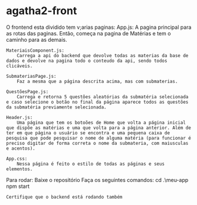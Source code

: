 # agatha2-front

O frontend esta dividido tem v;arias paginas:
    App.js:
        A pagina principal para as rotas das paginas. Então, começa na pagina de Matérias e tem o caminho para as demais. 

    MateriaisComponent.js:
        Carrega a api do backend que devolve todas as materias da base de dados e devolve na pagina todo o conteudo da api, sendo todos clicáveis.

    SubmateriasPage.js:
        Faz a mesma que a página descrita acima, mas com submaterias.

    QuestõesPage.js:
        Carrega e retorna 5 questões aleatórias da submatéria selecionada e caso selecione o botão no final da página aparece todos as questões da submatéria previamente selecionada.

    Header.js:
        Uma página que tem os botoões de Home que volta a página inicial que dispõe as matérias e uma que volta para a página anterior. Além de ter em que página o usuário se encontra e uma pequena caixa de pesquisa que pode pesquisar o nome de alguma matéria (para funcionar é preciso digitar de forma correta o nome da submateria, com maiusculas e acentos). 
    
    App.css:
        Nessa página é feito o estilo de todas as páginas e seus elementos.

Para rodar:
    Baixe o repositório
    Faça os seguintes comandos:
        cd .\meu-app\
        npm start
    
    Certifique que o backend está rodando também